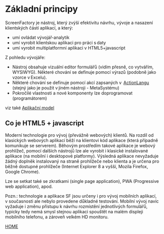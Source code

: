 # Základní principy

ScreenFactory je nástroj, který zvýší efektivitu návrhu, vývoje a
nasazení klientských částí aplikací, a který:

- umí ovládat vývojář-analytik
- umí vyrobit klientskou aplikaci pro práci s daty
- umí vyrobit multiplatformní aplikaci v HTML5+javascript

Z pohledu vývojáře:

- Nástroj obsahuje vizuální editor formulářů (vidím přesně, co
  vytvářím, WYSIWYG). Některé chování se definuje pomocí výrazů
  (podobně jako vzorce v Excelu).
- Některé chování se definuje pomocí akcí zapsaných v
   [ActionLangu](actionLang.md) (stejný jako je použit v jiném nástroji -
  MetaSystému)
- Pokročilé vlastnosti a nové komponenty lze doprogramovat
  (programátorem)

viz také [Aplikační model](/cs/application-model.md)

## Co je HTML5 + javascript

Moderní technologie pro vývoj (převážně webových) klientů. Na rozdíl od
klasických webových aplikací běží na klientovi kód aplikace (která
případně komunikuje se serverem). Běhovým prostředím takové aplikace je
webový prohlížeč, pomocí dalších nástrojů lze ale vyrobit i klasické
instalované aplikace (na mobilní i desktopové platformy). Výsledná
aplikace nevyžaduje žádný doplněk instalovaný na straně prohlížeče nebo
klienta a je určena pro běžně dostupné prohlížeče (Internet Explorer 8 a
vyšší, Mozila Firefox, Google Chrome).

Lze se setkat také se zkratkami (single page application), PWA (Progressive
web application), apod.

Pozn.: technologie a aplikace SF jsou určeny i pro vývoj mobilních
aplikací, v současnosti ale nebylo provedene důkladné testování. Mobilní
vývoj navíc vyžaduje i změnu přístupu k návrhu rozmístění jednotlivých
formulářů, typicky tedy nemá smysl stejnou aplikaci spouštět na malém
displeji mobilního telefonu, a zároveň velkém HD monitoru.


[HOME](/index.md)
